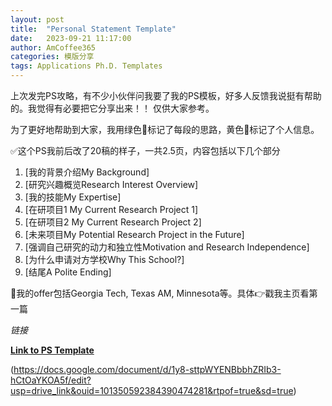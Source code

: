 ```yaml
---
layout: post
title:  "Personal Statement Template" 
date:   2023-09-21 11:17:00
author: AmCoffee365
categories: 模版分享 
tags: Applications Ph.D. Templates
---
```




上次发完PS攻略，有不少小伙伴问我要了我的PS模板，好多人反馈我说挺有帮助的。我觉得有必要把它分享出来！！ 仅供大家参考。

为了更好地帮助到大家，我用绿色💚标记了每段的思路，黄色💛标记了个人信息。

✅这个PS我前后改了20稿的样子，一共2.5页，内容包括以下几个部分

1. [我的背景介绍My Background]
2. [研究兴趣概览Research Interest Overview]
3. [我的技能My Expertise]
4. [在研项目1 My Current Research Project 1]
5. [在研项目2 My Current Research Project 2]
6. [未来项目My Potential Research Project in the Future]
7. [强调自己研究的动力和独立性Motivation and Research Independence]
8. [为什么申请对方学校Why This School?]
9. [结尾A Polite Ending]

🍒我的offer包括Georgia Tech, Texas AM, Minnesota等。具体👉戳我主页看第一篇

*链接*

**[Link to PS Template](https://github.com/amcoffee365/amcoffee365.github.io/blob/main/files/PS_Cornell.docx)**

(https://docs.google.com/document/d/1y8-sttpWYENBbbhZRIb3-hCtOaYKOA5f/edit?usp=drive_link&ouid=101350592384390474281&rtpof=true&sd=true)




